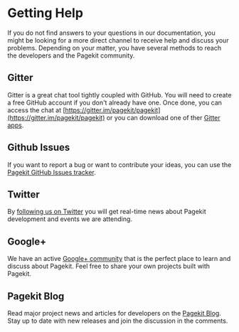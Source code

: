 # Getting Help
If you do not find answers to your questions in our documentation, you might be looking for a more direct channel to receive help and discuss your problems. Depending on your matter, you have several methods to reach the developers and the Pagekit community.

## Gitter
Gitter is a great chat tool tightly coupled with GitHub. You will need to create a free GitHub account if you don't already have one. Once done, you can access the chat at [https://gitter.im/pagekit/pagekit](https://gitter.im/pagekit/pagekit) or you can download one of ther [Gitter apps](https://gitter.im/apps).

## Github Issues
If you want to report a bug or want to contribute your ideas, you can use the [Pagekit GitHub Issues tracker](https://github.com/pagekit/pagekit/issues).

## Twitter
By [following us on Twitter](https://twitter.com/pagekit) you will get real-time news about Pagekit development and events we are attending.

## Google+
We have an active [Google+ community](https://plus.google.com/communities/104125443335488004107) that is the perfect place to learn and discuss about Pagekit. Feel free to share your own projects built with Pagekit.

## Pagekit Blog
Read major project news and articles for developers on the [Pagekit Blog](http://pagekit.com/blog). Stay up to date with new releases and join the discussion in the comments.
